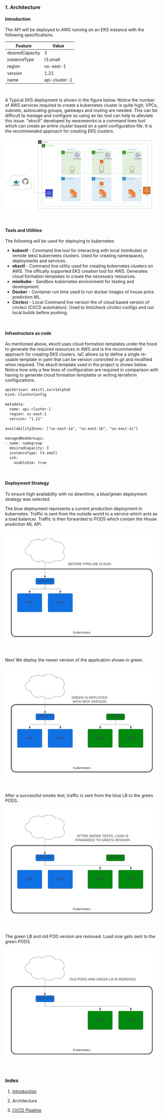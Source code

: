### 1. Architecture

#### Introduction

<p>The API will be deployed to AWS running on an EKS instance with the following specifications.</p>

| Feature                 | Value           |
|-------------------------|-----------------|
| desiredCapacity         | 3               |
| instanceType            | t3.small        |
| region                  | us-east-1       |
| version                 | 1.21            |
| name                    | api-cluster-1   |

<br>

<p>A Typical EKS deployment is shown in the figure below. Notice the number of AWS services required to create a kubernetes cluster is quite high; VPCs, subnets, autoscaling groups, gateways and routing are needed. This can be difficult to manage and configure so using an Iac tool can help to alleviate this issue. "eksctl" developed by weaveworks is a command lines tool which can create an entire cluster based on a yaml configuration file. It is the recommended approach for creating EKS clusters. </p>


![High Level Architecture](/images/HousePriceML_EKS.png)


<br>

#### Tools and Utilities

<p>The following will be used for deploying to kubernetes</p>

- **kubectl** - Command line tool for interacting with local (minikube) or remote (eks) kubernetes clusters. Used for creating namespaces, deployments and services.
- **eksctl** - Command line utility used for creating kubernetes clusters on AWS. The offically supported EKS creation tool for AWS. Generates cloud formation templates to create the necessary resources.
- **minikube** - Sandbox kubernetes environment for testing and development.
- **Docker** - Container run time used to run docker images of house price prediction ML.
- **Circleci** - Local Command line version the of cloud based version of circleci (CI/CD automation). Used to lint/check circleci configs and run local builds before pushing.

<br>

#### Infrastructure as code

<p>As mentioned above, eksctl uses cloud formation templates under the hood to generate the required resources in AWS and is the recommended approach for creating EKS clusters. IaC allows us to define a single re-usable template in yaml that can be version controlled in git and modified when required. The eksctl template used in ths project is shown below. Notice how only a few lines of configuration are required in comparison with having to generate cloud formation templates or writing terraform configurations.</p>

```
apiVersion: eksctl.io/v1alpha5
kind: ClusterConfig

metadata:
  name: api-cluster-1
  region: us-east-1
  version: "1.21"

availabilityZones: ["us-east-1a", "us-east-1b", "us-east-1c"]

managedNodeGroups:
- name: nodegroup
  desiredCapacity: 3
  instanceType: t3.small
  ssh:
    enableSsm: true

```

<br>


#### Deployment Strategy

<p>To ensure high availability with no downtime, a blue/green deployment strategy was selected. </p>

<p>The blue deployment represents a current production deployment in kubernetes. Traffic is sent from the outside world to a service which acts as a load balancer. Traffic is then forwarded to PODS which contain the House prediction ML API.</p>

![Initial Deployment](/images/BLUE_GREEN_BEFORE.png)

<br>

<p>Next We deploy the newer version of the application shown in green.</p>

![Initial Deployment](/images/BLUE_GREEN_DEPLOY.png)

<br>

<p>After a successful smoke test, traffic is sent from the blue LB to the green PODS.</p>

![Initial Deployment](/images/BLUE_GREEN_SWITCH.png)

<br>

<p>The green LB and old POD version are removed. Load now gets sent to the green PODS.</p>

![Initial Deployment](/images/BLUE_GREEN_REMOVE.png)

<br>

### Index

1. [Introduction](./README.md)

2. Architecture

3. [CI/CD Pipeline](./docs/circleci.md)